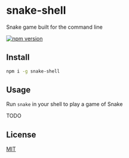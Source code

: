 # snake-shell
Snake game built for the command line

[![npm version](https://badge.fury.io/js/snake-shell.svg)](https://badge.fury.io/js/snake-shell)

## Install

```bash
npm i -g snake-shell
```

## Usage

Run `snake` in your shell to play a game of Snake

TODO

## License

[MIT](http://vjpr.mit-license.org)
